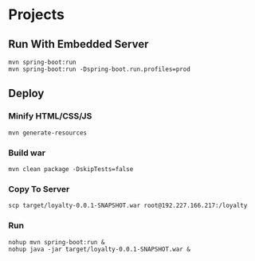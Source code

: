 # Projects

## Run With Embedded Server

```
mvn spring-boot:run
mvn spring-boot:run -Dspring-boot.run.profiles=prod
```
## Deploy

### Minify HTML/CSS/JS
```
mvn generate-resources
```

### Build war
```
mvn clean package -DskipTests=false
```

### Copy To Server
```
scp target/loyalty-0.0.1-SNAPSHOT.war root@192.227.166.217:/loyalty
```

### Run
```
nohup mvn spring-boot:run &
nohup java -jar target/loyalty-0.0.1-SNAPSHOT.war &
```